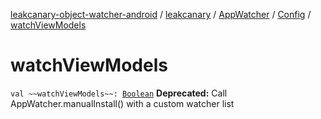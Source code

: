 [leakcanary-object-watcher-android](../../../index.md) / [leakcanary](../../index.md) / [AppWatcher](../index.md) / [Config](index.md) / [watchViewModels](./watch-view-models.md)

# watchViewModels

`val ~~watchViewModels~~: `[`Boolean`](https://kotlinlang.org/api/latest/jvm/stdlib/kotlin/-boolean/index.html)
**Deprecated:** Call AppWatcher.manualInstall() with a custom watcher list

